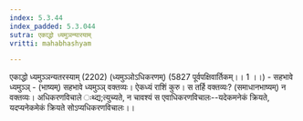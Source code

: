 ```yaml
---
index: 5.3.44
index_padded: 5.3.044
sutra: एकाद्धो ध्यमुञन्यारयाम्
vritti: mahabhashyam

---
```

 एकाद्धो ध्यमुञ्ञन्यतरस्याम् (2202) (ध्यमुञ्ञोऽधिकरणम्) (5827 पूर्वपक्षिवार्तिकम्।। 1 ।।) - सहभावे ध्यमुञ्ञ् - (भाष्यम्) सहभावे ध्यमुञ्ञ् वक्तव्यः। ऐकध्यं राशिं कुरु। स तर्हि वक्तव्यः? (समाधानभाष्यम्) न वक्तव्यः। अधिकरणविचाले ःथ्द्य;त्युच्यते, न चावश्यं स एवाधिकरणविचालः--यदेकमनेकं क्रियते, यदप्यनेकमेकं क्रियते सोऽप्यधिकरणविचालः।। 